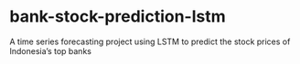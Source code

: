 # bank-stock-prediction-lstm
A time series forecasting project using LSTM to predict the stock prices of Indonesia’s top banks

